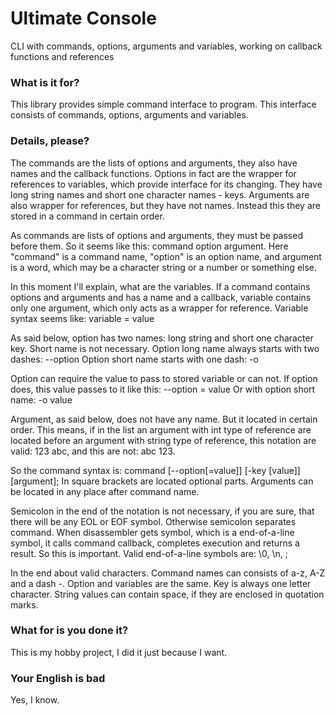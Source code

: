 <h1>Ultimate Console</h1>
<p>CLI with commands, options, arguments and variables, working on callback functions and references</p>

<h3>What is it for?</h3>

<p>This library provides simple command interface to program. This interface
consists of commands, options, arguments and variables.</p> 

<h3>Details, please?</h3>

<p>The commands are the lists of options and arguments, they also have names 
and the callback functions. Options in fact are the wrapper for references to 
variables, which provide interface for its changing. They have long string 
names and short one character names - keys. Arguments are also wrapper for 
references, but they have not names. Instead this they are stored in a command 
in certain order.</p>

<p>As commands are lists of options and arguments, they must be passed before them. 
So it seems like this: command option argument. Here "command" is a command name, 
"option" is an option name, and argument is a word, which may be a character string 
or a number or something else.</p>

<p>In this moment I'll explain, what are the variables. If a command contains options 
and arguments and has a name and a callback, variable contains only one argument, which 
only acts as a wrapper for reference. Variable syntax seems like: 
    variable = value</p>

<p>As said below, option has two names: long string and short one character key. 
Short name is not necessary. Option long name always starts with two dashes: 
    --option 
Option short name starts with one dash: 
    -o</p>

<p>Option can require the value to pass to stored variable or can not. 
If option does, this value passes to it like this: 
    --option = value 
Or with option short name: 
    -o value</p>

<p>Argument, as said below, does not have any name. But it located in certain order. 
This means, if in the list an argument with int type of reference are located before 
an argument with string type of reference, this notation are valid: 123 abc, and this 
are not: abc 123.</p>

<p>So the command syntax is: 
    command [--option[=value]] [-key [value]] [argument]; 
In square brackets are located optional parts. Arguments can be located in any place 
after command name.</p>

<p>Semicolon in the end of the notation is not necessary, if you are sure, that there 
will be any EOL or EOF symbol. Otherwise semicolon separates command. When disassembler 
gets symbol, which is a end-of-a-line symbol, it calls command callback, completes execution 
and returns a result. So this is important. Valid end-of-a-line symbols are: \0, \n, ; </p>

<p>In the end about valid characters. Command names can consists of a-z, A-Z and a dash -. 
Option and variables are the same. Key is always one letter character. String values can 
contain space, if they are enclosed in quotation marks.</p>

<h3>What for is you done it?</h3>
<p>This is my hobby project, I did it just because I want.</p>

<h3>Your English is bad</h3>
<p>Yes, I know.</p>